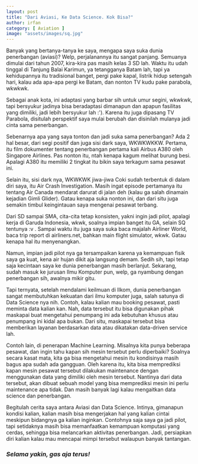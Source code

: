 ```yaml
---
layout: post
title: "Dari Aviasi, Ke Data Science. Kok Bisa?"
author: irfan
category: [ Aviation ]
image: "assets/images/sq.jpg"
---
```


Banyak yang bertanya-tanya ke saya, mengapa saya suka dunia penerbangan (aviasi)? Welp, perjalanannya itu sangat panjang. Semuanya dimulai dari tahun 2007, kira-kira pas masih kelas 3 SD lah. Waktu itu udah tinggal di Tanjung Balai Karimun, ya tetangganya Batam lah, tapi ya kehidupannya itu tradisional banget, pergi pake kapal, listrik hidup setengah hari, kalau ada apa-apa pergi ke Batam, dan nonton TV kudu pake parabola, wkwkwk. 

Sebagai anak kota, ini adaptasi yang barbar sih untuk umur segini, wkwkwk, tapi bersyukur jadinya bisa beradaptasi dimanapun dan apapun fasilitas yang dimiliki, jadi lebih bersyukur lah :'). Karena itu juga dipasang TV Parabola, disitulah perspektif saya mulai berubah dan disinilah mulanya jadi cinta sama penerbangan.

Sebenarnya apa yang saya tonton dan jadi suka sama penerbangan? Ada 2 hal besar, dari segi positif dan juga sisi dark saya, WKWKWKKW. Pertama, itu film dokumenter tentang penerbangan pertama kali Airbus A380 oleh Singapore Airlines. Pas nonton itu, ntah kenapa kagum melihat burung besi. Apalagi A380 itu memiliki 2 tingkat itu bikin saya terkagum sama pesawat ini. 

Selain itu, sisi dark nya, WKWKWK jiwa-jiwa Coki sudah terbentuk di dalam diri saya, itu Air Crash Investigation. Masih ingat episode pertamanya itu tentang Air Canada mendarat darurat di jalan deh (kalau ga salah dinamain kejadian Gimli Glider). Gatau kenapa suka nonton ini, dan dari situ juga semakin timbul keingintauan saya mengenai pesawat terbang.

Dari SD sampai SMA, cita-cita tetap konsisten, yakni ingin jadi pilot, apalagi kerja di Garuda Indonesia, wkwk, soalnya impian banget itu GA, selain SQ tentunya :v . Sampai waktu itu juga saya suka baca majalah Airliner World, baca trip report di airliners.net, bahkan main flight simulator, wkwk. Gatau kenapa hal itu menyenangkan. 

Namun, impian jadi pilot nya ga tersampaikan karena ya kemampuan fisik saya ga kuat, kena air hujan dikit aja langsung demam. Sedih sih, tapi tetap saja kecintaan saya ke dunia penerbangan masih berlanjut. Sekarang, sudah masuk ke jurusan Ilmu Komputer pun, welp, ga nyambung dengan penerbangan sih, awalnya mikir gitu.

Tapi ternyata, setelah mendalami keilmuan di Ilkom, dunia penerbangan sangat membutuhkan kekuatan dari ilmu komputer juga, salah satunya di Data Science nya nih. Contoh, kalau kalian mau booking pesawat, pasti meminta data kalian kan. Nah, data tersebut itu bisa digunakan pihak maskapai buat mengetahui penumpang ini ada kebutuhan khusus atau penumpang ini kidal apa bukan. Dari situ, maskapai tersebut bisa memberikan layanan berdasarkan data atau dikatakan data-driven service lah. 

Contoh lain, di penerapan Machine Learning. Misalnya kita punya beberapa pesawat, dan ingin tahu kapan sih mesin tersebut perlu diperbaiki? Soalnya secara kasat mata, kita ga bisa mengetahui mesin itu kondisinya masih bagus apa sudah ada gangguan. Oleh karena itu, kita bisa memprediksi kapan mesin pesawat tersebut dilakukan maintenance dengan menggunakan data yang dimiliki oleh mesin tersebut. Nantinya dari data tersebut, akan dibuat sebuah model yang bisa memprediksi mesin ini perlu maintenance apa tidak. Dan masih banyak lagi kalau mengaitkan data science dan penerbangan. 

Begitulah cerita saya antara Aviasi dan Data Science. Intinya, gimanapun kondisi kalian, kalian masih bisa mengerjakan hal yang kalian cintai meskipun bidangnya ga kalian inginkan. Contohnya saja saya ga jadi pilot, tapi setidaknya masih bisa memanfaatkan kemampuan komputasi yang cerdas, sehingga bisa melancarkan aktivitas penerbangan. Jadi, persiapkan diri kalian kalau mau mencapai mimpi tersebut walaupun banyak tantangan. 

### _Selama yakin, gas aja terus!_